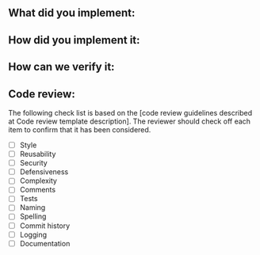 <!--
1. Do not remove any section of the template. If
something is not applicable leave it empty but
leave it in the PR
2. Please follow the template, otherwise we'll
have to ask you to update it and it will take
longer until your PR is merged
-->

## What did you implement:

<!--
Briefly describe the feature
-->

## How did you implement it:

<!--
If this is a nontrivial change please briefly
describe your implementation so its easy for us to
understand and review your code.
→

## Which browser or device/OS was used for developing the feature:

<!--
If this is a web app or native app related ticket
please write down the browser or the device OS pair that was
used during the implementation.
-->



## How can we verify it:



<!--
Add any applicable config, commands, screenshots, videos
or other resources
to make it easy for us to verify this works. The
easier you make it for us
to review a PR, the faster we can review and merge
it.
-->

## Code review:

The following check list is based on the [code review guidelines described at Code review template description]. The reviewer should check off each item to confirm that it has been considered.

- [ ] Style
- [ ] Reusability
- [ ] Security
- [ ] Defensiveness
- [ ] Complexity
- [ ] Comments
- [ ] Tests
- [ ] Naming
- [ ] Spelling
- [ ] Commit history
- [ ] Logging
- [ ] Documentation